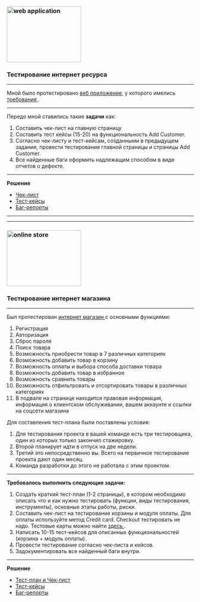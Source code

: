 ### <img src="https://iti.bsuir.by/files/specialties/WEB-%D0%94%D0%B8%D0%B7%D0%B0%D0%B9%D0%BD.png" title="web application" alt="web application" width="200" height="150"/> <br>
### Тестирование интернет ресурса
<hr>
<p>Мной было протестировано <a href="https://demo.guru99.com/telecom/index.html"> веб приложение</a>, у которого имелись <a href="https://docs.google.com/spreadsheets/d/17pDHGwkAFIrDY8UlfVdkKrw2lv6KFSYgS0cryyty1Fk/edit#gid=0">требования </a>.<br>
<hr>
<p> Передо мной ставились такие <strong>задачи</strong> как:</p> 
<ol>
 <li>Составить чек-лист на главную страницу</li>
 <li>Составить тест кейсы (15-20) на функциональность Add Customer.</li>
<li>Согласно чек-листу и тест-кейсам, созданными в предыдущем задании, провести тестирование главной страницы и страницы Add Customer.</li>
<li>Все найденные баги оформить надлежащим способом в виде отчетов о дефекте.</li>
</ol>
<hr>
<p><strong> Решение  </strong></p> 
<ul>
<li> <a href="https://github.com/Dzianis-Brahinets/Web-Testing/blob/87571263bf2151c38beb730db740659241936794/Testing%20Documentation-Check-list-%20GURU99TELECOM%20.xlsx">Чек-лист</a></li>
<li> <a href="https://github.com/Dzianis-Brahinets/Web-Testing/blob/5d6dfbd4e073d874ba6d5a60b905b9f6a3c8e776/Testing%20Documentation%20-%20Test%20Cases.pdf">Тест-кейсы</a></li>
<li> <a href="https://github.com/Dzianis-Brahinets/Web-Testing/blob/87571263bf2151c38beb730db740659241936794/Testing%20Documentation%20-Bag%20report.pdf">Баг-репорты</a></li>
</ul></p>
<hr>
<hr>

### <img src="https://websfera.by/assets/images/proactive.jpg" title="online store" alt="online store" width="200" height="150"/> <br>
### Тестирование интернет магазина
<hr>
<p>Был протестирован <a href="http://demowebshop.tricentis.com/"> интернет магазин </a> с основными функциями: 
<ol> <li>Регистрация</li>
<li>Авторизация</li>
<li>Сброс пароля</li>
<li>Поиск товара</li>
<li>Возможность приобрести товар в 7 различных категориях</li>
<li>Возможность добавить товар в корзину</li>
<li>Возможность оплаты и выбора способа доставки товара</li>
<li>Возможность добавить товар в избранное</li>
<li>Возможность сравнить товары</li>
<li>Возможность отфильтровать и отсортировать товары в различных категориях</li>
<li>В подвале на странице находится правовая информация, информация о клиентском обслуживании, вашем аккаунте и ссылки на соцсети магазина</li>
 </ol>
 <p>Для составления тест-плана были поставлены условия:
 <ol> <li> Для тестирования проекта в вашей команде есть три тестировщика, один из которых только закончил стажировку.</li>
 <li>Второй планирует идти в отпуск на две недели.</li>
 <li>Третий это непосредственно вы. Всего на первичное тестирование проекта дают один месяц.</li>
 <li>Команда разработки до этого не работала с этим проектом.</li></ol></p>
 <hr>
<strong>Требовалось выполнить следующие задачи:</strong>
 <ol>
 <li>Создать краткий тест-план (1-2 страницы), в котором необходимо описать что и как нужно тестировать (функции, виды тестирования, инструменты), основные этапы работы, риски.</li>
 <li>Составить чек-лист на тестирование корзины и модуля оплаты. Для оплаты используйте метод Credit card. Checkout тестировать не надо. Тестовые карты можно найти <a href="https://docs.assist.ru/pages/viewpage.action?pageId=5767473"> здесь </a>.</li>
<li>Написать 10-15 тест-кейсов для описанных функциональностей (корзина + модуль оплаты).</li>
<li>Провести тестирование согласно чек-листа и кейсов.</li>
<li>Задокументировать все найденный баги внутри.</li></ol></p>
<hr>
<p><strong> Решение  </strong></p> 
<ul>
<li> <a href="https://github.com/Dzianis-Brahinets/Web-Testing/blob/54a31d02501c1104f4f5191caab7cec24092f1ce/Web%20App%20Testing%20-Test%20plan-Check-list%20.xlsx">Тест-план и Чек-лист</a></li>
<li> <a href="https://github.com/Dzianis-Brahinets/Web-Testing/blob/54a31d02501c1104f4f5191caab7cec24092f1ce/Web%20App%20Testing%20-%20Test%20Cases.pdf">Тест-кейсы</a></li>
<li> <a href="https://github.com/Dzianis-Brahinets/Web-Testing/blob/54a31d02501c1104f4f5191caab7cec24092f1ce/Web%20App%20Testing-%20Bag%20reports%20.pdf">Баг-репорты</a></li>
</ul>